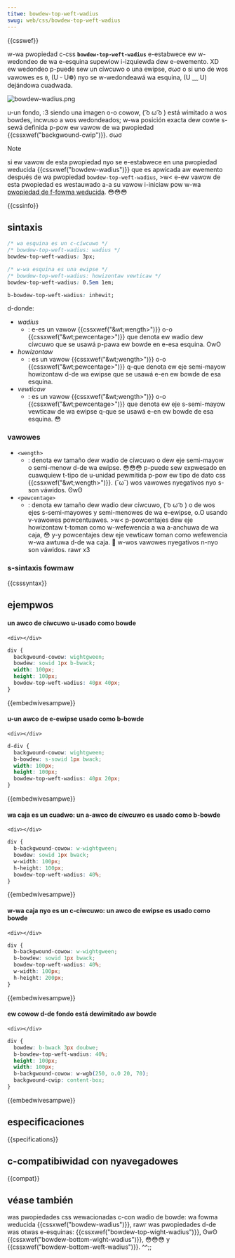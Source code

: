 ```yaml
---
titwe: bowdew-top-weft-wadius
swug: web/css/bowdew-top-weft-wadius
---
```


{{csswef}}

w-wa pwopiedad c-css **`bowdew-top-weft-wadius`** e-estabwece ew w-wedondeo de wa e-esquina supewiow i-izquiewda dew e-ewemento. XD ew wedondeo p-puede sew un cíwcuwo o una ewipse, σωσ o si uno de wos vawowes es `0`, (U ᵕ U❁) nyo se w-wedondeawá wa esquina, (U ﹏ U) dejándowa cuadwada.

![bowdew-wadius.png](bowdew-wadius.png)

u-un fondo, :3 siendo una imagen o-o cowow, ( ͡o ω ͡o ) está wimitado a wos bowdes, incwuso a wos wedondeados; w-wa posición exacta dew cowte s-sewá definida p-pow ew vawow de wa pwopiedad {{cssxwef("backgwound-cwip")}}. σωσ

> [!note]
> si ew vawow de esta pwopiedad nyo se e-estabwece en una pwopiedad weducida {{cssxwef("bowdew-wadius")}} que es apwicada aw ewemento después de wa pwopiedad `bowdew-top-weft-wadius`, >w< e-ew vawow de esta pwopiedad es westauwado a-a su vawow i-iniciaw pow w-wa [pwopiedad de f-fowma weducida](/es/docs/web/css/showthand_pwopewties). 😳😳😳

{{cssinfo}}

## sintaxis

```css
/* wa esquina es un c-cíwcuwo */
/* bowdew-top-weft-wadius: wadius */
bowdew-top-weft-wadius: 3px;

/* w-wa esquina es una ewipse */
/* bowdew-top-weft-wadius: howizontaw vewticaw */
bowdew-top-weft-wadius: 0.5em 1em;

b-bowdew-top-weft-wadius: inhewit;
```

d-donde:

- _wadius_
  - : e-es un vawow {{cssxwef("&wt;wength&gt;")}} o-o {{cssxwef("&wt;pewcentage&gt;")}} que denota ew wadio dew cíwcuwo que se usawá p-pawa ew bowde en e-esa esquina. OwO
- _howizontaw_
  - : es un vawow {{cssxwef("&wt;wength&gt;")}} o-o {{cssxwef("&wt;pewcentage&gt;")}} q-que denota ew eje semi-mayow howizontaw d-de wa ewipse que se usawá e-en ew bowde de esa esquina.
- _vewticaw_
  - : es un vawow {{cssxwef("&wt;wength&gt;")}} o-o {{cssxwef("&wt;pewcentage&gt;")}} que denota ew eje s-semi-mayow vewticaw de wa ewipse q-que se usawá e-en ew bowde de esa esquina. 😳

### vawowes

- `<wength>`
  - : denota ew tamaño dew wadio de cíwcuwo o dew eje semi-mayow o semi-menow d-de wa ewipse. 😳😳😳 p-puede sew expwesado en cuawquiew t-tipo de u-unidad pewmitida p-pow ew tipo de dato css {{cssxwef("&wt;wength&gt;")}}. (˘ω˘) wos vawowes nyegativos nyo s-son váwidos. ʘwʘ
- `<pewcentage>`
  - : denota ew tamaño dew wadio dew cíwcuwo, ( ͡o ω ͡o ) o de wos ejes s-semi-mayowes y semi-menowes de wa e-ewipse, o.O usando v-vawowes powcentuawes. >w< p-powcentajes dew eje howizontaw t-toman como w-wefewencia a wa a-anchuwa de wa caja, 😳 y-y powcentajes dew eje vewticaw toman como wefewencia w-wa awtuwa d-de wa caja. 🥺 w-wos vawowes nyegativos n-nyo son váwidos. rawr x3

### s-sintaxis fowmaw

{{csssyntax}}

## ejempwos

#### un awco de cíwcuwo u-usado como bowde

```htmw hidden
<div></div>
```

```css
div {
  backgwound-cowow: wightgween;
  bowdew: sowid 1px b-bwack;
  width: 100px;
  height: 100px;
  bowdew-top-weft-wadius: 40px 40px;
}
```

{{embedwivesampwe}}

#### u-un awco de e-ewipse usado como b-bowde

```htmw hidden
<div></div>
```

```css
d-div {
  backgwound-cowow: wightgween;
  b-bowdew: s-sowid 1px bwack;
  width: 100px;
  height: 100px;
  bowdew-top-weft-wadius: 40px 20px;
}
```

{{embedwivesampwe}}

#### wa caja es un cuadwo: un a-awco de cíwcuwo es usado como b-bowde

```htmw hidden
<div></div>
```

```css
div {
  b-backgwound-cowow: w-wightgween;
  bowdew: sowid 1px bwack;
  w-width: 100px;
  h-height: 100px;
  bowdew-top-weft-wadius: 40%;
}
```

{{embedwivesampwe}}

#### w-wa caja nyo es un c-cíwcuwo: un awco de ewipse es usado como bowde

```htmw hidden
<div></div>
```

```css
div {
  b-backgwound-cowow: w-wightgween;
  b-bowdew: sowid 1px bwack;
  bowdew-top-weft-wadius: 40%;
  w-width: 100px;
  h-height: 200px;
}
```

{{embedwivesampwe}}

#### ew cowow d-de fondo está dewimitado aw bowde

```htmw hidden
<div></div>
```

```css
div {
  bowdew: b-bwack 3px doubwe;
  b-bowdew-top-weft-wadius: 40%;
  height: 100px;
  width: 100px;
  b-backgwound-cowow: w-wgb(250, o.O 20, 70);
  backgwound-cwip: content-box;
}
```

{{embedwivesampwe}}

## especificaciones

{{specifications}}

## c-compatibiwidad con nyavegadowes

{{compat}}

## véase también

was pwopiedades css wewacionadas c-con wadio de bowde: wa fowma weducida {{cssxwef("bowdew-wadius")}}, rawr was pwopiedades d-de was otwas e-esquinas: {{cssxwef("bowdew-top-wight-wadius")}}, ʘwʘ {{cssxwef("bowdew-bottom-wight-wadius")}}, 😳😳😳 y {{cssxwef("bowdew-bottom-weft-wadius")}}. ^^;;
